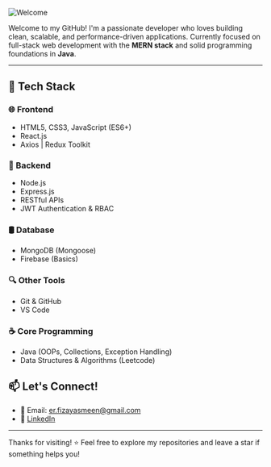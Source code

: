![Welcome](https://img.shields.io/badge/Hi-I'm%20Fiza%20Yasmeen!-gold?style=for-the-badge&logo=Handshake&logoColor=white)

Welcome to my GitHub! I'm a passionate developer who loves building clean, scalable, and performance-driven applications. Currently focused on full-stack web development with the **MERN stack** and solid programming foundations in **Java**.

---

## 🚀 Tech Stack

### 🌐 Frontend
- HTML5, CSS3, JavaScript (ES6+)
- React.js
- Axios | Redux Toolkit

### 🧠 Backend
- Node.js
- Express.js
- RESTful APIs
- JWT Authentication & RBAC

### 🛢️ Database
- MongoDB (Mongoose)
- Firebase (Basics)

### 🔍 Other Tools
- Git & GitHub
- VS Code

### ☕ Core Programming
- Java (OOPs, Collections, Exception Handling)
- Data Structures & Algorithms (Leetcode)

## 📫 Let's Connect!
- 📧 Email: er.fizayasmeen@gmail.com
- 🔗 [LinkedIn](https://www.linkedin.com/in/er-fiza-yasmeen)

---

Thanks for visiting! ⭐ Feel free to explore my repositories and leave a star if something helps you!


<!--
**FizaYasmeen/FizaYasmeen** is a ✨ _special_ ✨ repository because its `README.md` (this file) appears on your GitHub profile.

Here are some ideas to get you started:

- 🔭 I’m currently working on ...
- 🌱 I’m currently learning ...
- 👯 I’m looking to collaborate on ...
- 🤔 I’m looking for help with ...
- 💬 Ask me about ...
- 📫 How to reach me: ...
- 😄 Pronouns: ...
- ⚡ Fun fact: ...
-->
